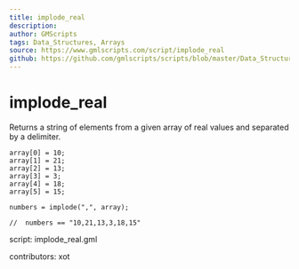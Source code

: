 ```yaml
---
title: implode_real
description: 
author: GMScripts
tags: Data_Structures, Arrays
source: https://www.gmlscripts.com/script/implode_real
github: https://github.com/gmlscripts/scripts/blob/master/Data_Structures/Arrays/implode_real.gml
---
```


implode_real
============

Returns a string of elements from a given array
of real values and separated by a delimiter.

    array[0] = 10;
    array[1] = 21;
    array[2] = 13;
    array[3] = 3;
    array[4] = 18;
    array[5] = 15;

    numbers = implode(",", array);

    //  numbers == "10,21,13,3,18,15"

script: implode_real.gml

contributors: xot
